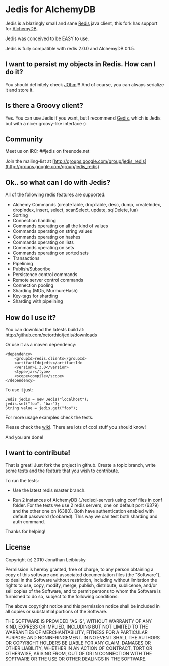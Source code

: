 # Jedis for AlchemyDB

Jedis is a blazingly small and sane [Redis](http://github.com/antirez/redis "Redis") java client, this fork has support for [AlchemyDB](http://code.google.com/p/alchemydatabase/ "AlchemyDB").

Jedis was conceived to be EASY to use.

Jedis is fully compatible with redis 2.0.0 and AlchemyDB 0.1.5.

## I want to persist my objects in Redis. How can I do it?
You should definitely check [JOhm](http://github.com/xetorthio/johm "JOhm")!!!
And of course, you can always serialize it and store it.

## Is there a Groovy client?

Yes. You can use Jedis if you want, but I recommend [Gedis](http://github.com/xetorthio/gedis "Gedis"), which is Jedis but with a nicer groovy-like interface :) 

## Community

Meet us on IRC: ##jedis on freenode.net

Join the mailing-list at [http://groups.google.com/group/jedis_redis](http://groups.google.com/group/jedis_redis)

## Ok.. so what can I do with Jedis?
All of the following redis features are supported:

- Alchemy Commands (createTable, dropTable, desc, dump, createIndex, dropIndex, insert, select, scanSelect, update, sqlDelete, lua)
- Sorting
- Connection handling
- Commands operating on all the kind of values
- Commands operating on string values
- Commands operating on hashes
- Commands operating on lists
- Commands operating on sets
- Commands operating on sorted sets
- Transactions
- Pipelining
- Publish/Subscribe
- Persistence control commands
- Remote server control commands
- Connection pooling
- Sharding (MD5, MurmureHash)
- Key-tags for sharding
- Sharding with pipelining

## How do I use it?

You can download the latests build at: 
    http://github.com/xetorthio/jedis/downloads

Or use it as a maven dependency:

    <dependency>
        <groupId>redis.clients</groupId>
        <artifactId>jedis</artifactId>
        <version>1.3.0</version>
        <type>jar</type>
        <scope>compile</scope>
    </dependency>


To use it just:
    
    Jedis jedis = new Jedis("localhost");
    jedis.set("foo", "bar");
    String value = jedis.get("foo");

For more usage examples check the tests.

Please check the [wiki](http://github.com/xetorthio/jedis/wiki "wiki"). There are lots of cool stuff you should know!

And you are done!

## I want to contribute!

That is great! Just fork the project in github. Create a topic branch, write some tests and the feature that you wish to contribute.

To run the tests:

- Use the latest redis master branch.

- Run 2 instances of AlchemyDB (./redisql-server) using conf files in conf folder. For the tests we use 2 redis servers, one on default port (6379) and the other one on (6380). Both have authentication enabled with default password (foobared). This way we can test both sharding and auth command.

Thanks for helping!

## License

Copyright (c) 2010 Jonathan Leibiusky

Permission is hereby granted, free of charge, to any person
obtaining a copy of this software and associated documentation
files (the "Software"), to deal in the Software without
restriction, including without limitation the rights to use,
copy, modify, merge, publish, distribute, sublicense, and/or sell
copies of the Software, and to permit persons to whom the
Software is furnished to do so, subject to the following
conditions:

The above copyright notice and this permission notice shall be
included in all copies or substantial portions of the Software.

THE SOFTWARE IS PROVIDED "AS IS", WITHOUT WARRANTY OF ANY KIND,
EXPRESS OR IMPLIED, INCLUDING BUT NOT LIMITED TO THE WARRANTIES
OF MERCHANTABILITY, FITNESS FOR A PARTICULAR PURPOSE AND
NONINFRINGEMENT. IN NO EVENT SHALL THE AUTHORS OR COPYRIGHT
HOLDERS BE LIABLE FOR ANY CLAIM, DAMAGES OR OTHER LIABILITY,
WHETHER IN AN ACTION OF CONTRACT, TORT OR OTHERWISE, ARISING
FROM, OUT OF OR IN CONNECTION WITH THE SOFTWARE OR THE USE OR
OTHER DEALINGS IN THE SOFTWARE.

